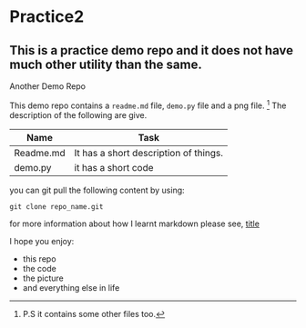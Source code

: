 # Practice2

## This is a practice demo repo and it does not have much other utility than the same. 


Another Demo Repo

This demo repo contains a   `readme.md` file, `demo.py` file and a png file. [^1]
The description of the following are give.

| Name | Task |
| --------- | -------- |
| Readme.md | It has a short description of things. |
| demo.py | it has a short code |

you can git pull the following content by using:

``` git clone repo_name.git ```

for more information about how I learnt markdown please see, [title](https://www.markdownguide.org/cheat-sheet/)


I hope you enjoy:
- this repo
- the code
- the picture
- and everything else in life
  











[^1]: P.S it contains some other files too. 

